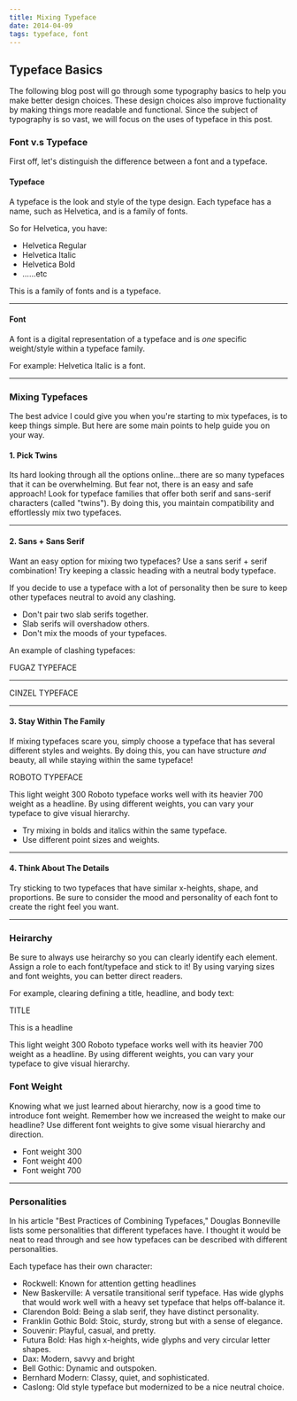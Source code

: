 ```yaml
---
title: Mixing Typeface
date: 2014-04-09
tags: typeface, font
---
```


<article>
<h1>Typeface Basics</h1>

<p>The following blog post will go through some typography basics to help you make better design choices. These design choices also improve fuctionality by making things more readable and functional. Since the subject of typography is so vast, we will focus on the uses of typeface in this post.</p>

<h3>Font v.s Typeface</h3>
<p>First off, let's distinguish the difference between a font and a typeface.</p>

<h4>Typeface</h4>
<p>A typeface is the look and style of the type design. Each typeface has a name, such as Helvetica, and is a family of fonts.</p>

<p class="half-margin-bottom">So for Helvetica, you have:</p>
<ul>
  <li class="feather-image">Helvetica Regular</li>
  <li class="feather-image">Helvetica Italic</li>
  <li class="feather-image">Helvetica Bold</li>
  <li class="feather-image">......etc</li>
</ul>

<p>This is a family of fonts and is a typeface. </p>

<hr class="divider-short"> 

<h4>Font</h4>
<p>A font is a digital representation of a typeface and is <em>one</em> specific weight/style within a typeface family.</p>

<p>For example: Helvetica Italic is a font.</p>

<hr class="divider-short"> 

<h3>Mixing Typefaces</h3>

<p>The best advice I could give you when you're starting to mix typefaces, is to keep things simple. But here are some main points to help guide you on your way.</p>

<h4>1. Pick Twins</h4>
<p>Its hard looking through all the options online...there are so many typefaces that it can be overwhelming. But fear not, there is an easy and safe approach! Look for <span class="pink-text">typeface families that offer both serif and sans-serif characters</span> (called "twins"). By doing this, you maintain compatibility and effortlessly mix two typefaces.</p>

<hr class="divider-short"> 

<h4>2. Sans + Sans Serif</h4>
<p>Want an easy option for mixing two typefaces? Use a sans serif + serif combination! Try keeping a classic heading with a neutral body typeface.</p>

<p>If you decide to use a typeface with a lot of personality then be sure to keep other typefaces neutral to avoid any clashing.</p>

<ul>
  <li class="feather-image">Don't pair two slab serifs together.</li>
  <li class="feather-image">Slab serifs will overshadow others.</li>
  <li class="feather-image">Don't mix the moods of your typefaces.</li>
</ul> 

<p>An example of clashing typefaces:</p>

<div class="font-example">
  <div class="font-example-inner">
    <p class="font-fugaz">FUGAZ TYPEFACE</p>
    <hr class="font-example-hr">
    <p class="font-cinzel-bold half-margin-bottom">CINZEL TYPEFACE</p>
  </div>
</div>

<hr class="divider-short"> 

<h4>3. Stay Within The Family</h4>
<p>If mixing typefaces scare you, simply choose a typeface that has several different styles and weights. By doing this, you can have structure <em>and</em> beauty, all while staying within the same typeface!</p>  

<div class="font-example">
  <div class="font-example-inner">
    <p class="font-roboto-bold">ROBOTO TYPEFACE</p>
    <p class="font-roboto-light">This light weight 300 Roboto typeface works well with its heavier 700 weight as a headline. By using different weights, you can vary your typeface to give visual hierarchy.</p>
  </div>
</div>

<ul>
  <li class="feather-image">Try mixing in bolds and italics within the same typeface.</li>
  <li class="feather-image">Use different point sizes and weights.</li>
</ul>

<hr class="divider-short"> 

<h4>4. Think About The Details</h4>
<p>Try sticking to two typefaces that have similar x-heights, shape, and proportions. Be sure to consider the mood and personality of each font to create the right feel you want.</p>

<hr class="divider-short">

<h3>Heirarchy</h3>
<p>Be sure to always use heirarchy so you can clearly identify each element. Assign a role to each font/typeface and stick to it! By using varying sizes and font weights, you can better direct readers.</p>

<p>For example, clearing defining a title, headline, and body text:</p>

<div class="font-example">
  <div class="font-example-inner">
    <p class="font-roboto-bold">TITLE</p>
    <p class="font-roboto-italic">This is a headline</p>
    <p class="font-roboto-light">This light weight 300 Roboto typeface works well with its heavier 700 weight as a headline. By using different weights, you can vary your typeface to give visual hierarchy.</p>
  </div>
</div>

<h3>Font Weight</h3>
<p>Knowing what we just learned about hierarchy, now is a good time to introduce font weight. Remember how we increased the weight to make our headline? Use different font weights to give some visual hierarchy and direction. 

<ul>
  <li class="feather-image font-roboto-light">Font weight 300</li>
  <li class="feather-image font-roboto-normal">Font weight 400</li>
  <li class="feather-image font-roboto-bold">Font weight 700</p></li>
</ul>

<hr class="divider-short"> 

<h3>Personalities</h3>
<P>In his article "Best Practices of Combining Typefaces," Douglas Bonneville lists some personalities that different typefaces have. I thought it would be neat to read through and see how typefaces can be described with different personalities.</p>

<p>Each typeface has their own character:</p>

<ul>
  <li class="feather-image">Rockwell: Known for attention getting headlines</li>
  <li class="feather-image">New Baskerville: A versatile transitional serif typeface. Has wide glyphs that would work well with a heavy set typeface that helps off-balance it.</li>
  <li class="feather-image">Clarendon Bold: Being a slab serif, they have distinct personality.</li>
  <li class="feather-image">Franklin Gothic Bold: Stoic, sturdy, strong but with a sense of elegance.</li>
  <li class="feather-image">Souvenir: Playful, casual, and pretty.</li>
  <li class="feather-image">Futura Bold: Has high x-heights, wide glyphs and very circular letter shapes. </li>
  <li class="feather-image">Dax: Modern, savvy and bright</li>
  <li class="feather-image">Bell Gothic: Dynamic and outspoken.</li>
  <li class="feather-image">Bernhard Modern: Classy, quiet, and sophisticated.</li>
  <li class="feather-image">Caslong: Old style typeface but modernized to be a nice neutral choice.</li>
</ul>

</article>